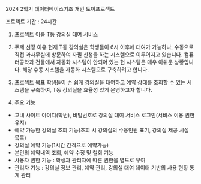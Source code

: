 2024 2학기 데이터베이스기초 개인 토이프로젝트

프로젝트 기간 : 24시간

1. 프로젝트 이름
T동 강의실 대여 서비스

2. 주제 선정 이유
현재 T동 강의실은 학생들이 6시 이후에 대여가 가능하나,
수동으로 직접 과사무실에 방문하여 자필 신청을 하는 시스템으로 이루어지고 있습니다.
컴퓨터공학과 건물에서 자동화 시스템이 안되어 있는 현 시스템은 매우 아쉬운 상황입니다.
해당 수동 시스템을 자동화 시스템으로 구축하려고 합니다.

3. 프로젝트 목표
학생들이 손 쉽게 강의실을 대여하고 예약 상태를 조회할 수 있는 시스템을 구축하여,
T동 강의실을 효율성 있게 운영하고자 합니다.

4. 주요 기능
- 교내 사이트 아이디(학번), 비밀번호로 강의실 대여 서비스 로그인(서비스 이용 권한 유지)
- 예약 가능한 강의실 조회 기능(조회 시 강의실의 수용인원 표기, 강의실 제공 시설 목록)
- 강의실 예약 기능(1시간 간격으로 예약가능)
- 본인의 예약내역 조회, 예약 수정 및 철회 기능
- 사용자 권한 기능 : 학생과 관리자에 따른 권한을 별도로 부여
- 관리자 기능 : 강의실 정보 관리, 예약 관리, 강의실 대여 데이터 기반의 사용 현황 통계 관리
